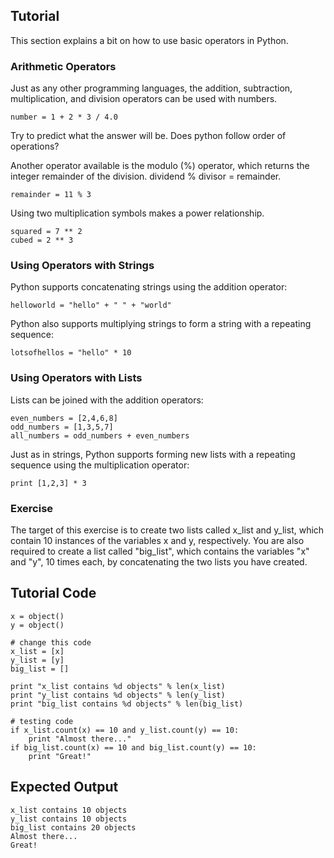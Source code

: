 Tutorial
--------

This section explains a bit on how to use basic operators in Python. 

### Arithmetic Operators       


Just as any other programming languages, the addition, subtraction, multiplication, and division operators can be used with numbers.<br> 

	number = 1 + 2 * 3 / 4.0   

Try to predict what the answer will be.  Does python follow order of operations?

Another operator available is the modulo (%) operator, which returns the integer remainder of the division. dividend % divisor = remainder.
	
	remainder = 11 % 3

Using two multiplication symbols makes a power relationship.

	squared = 7 ** 2 
	cubed = 2 ** 3

### Using Operators with Strings

Python supports concatenating strings using the addition operator:

	helloworld = "hello" + " " + "world"

Python also supports multiplying strings to form a string with a repeating sequence:

	lotsofhellos = "hello" * 10

### Using Operators with Lists

Lists can be joined with the addition operators:

	even_numbers = [2,4,6,8]
	odd_numbers = [1,3,5,7]
	all_numbers = odd_numbers + even_numbers

Just as in strings, Python supports forming new lists with a repeating sequence using the multiplication operator:

	print [1,2,3] * 3

### Exercise

The target of this exercise is to create two lists called x_list and y_list, which contain 10 instances of the variables x and y, respectively. You are also required to create a list called "big_list", which contains the variables "x" and "y", 10 times each, by concatenating the two lists you have created.

Tutorial Code
-------------

	x = object()
	y = object()
	
	# change this code
	x_list = [x]
	y_list = [y]
	big_list = []
	
	print "x_list contains %d objects" % len(x_list)
	print "y_list contains %d objects" % len(y_list)
	print "big_list contains %d objects" % len(big_list)
	
	# testing code
	if x_list.count(x) == 10 and y_list.count(y) == 10:
	    print "Almost there..."
	if big_list.count(x) == 10 and big_list.count(y) == 10:
	    print "Great!"

Expected Output
---------------

	x_list contains 10 objects
	y_list contains 10 objects
	big_list contains 20 objects
	Almost there...
	Great!
